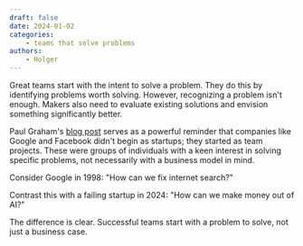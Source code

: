 ```yaml
---
draft: false
date: 2024-01-02
categories:
    - teams that solve problems
authors:
    - Holger
---
```


Great teams start with the intent to solve a problem. They do this by identifying problems worth solving. However, recognizing a problem isn't enough. Makers also need to evaluate existing solutions and envision something significantly better.

Paul Graham's [blog post](https://www.paulgraham.com/google.html) serves as a powerful reminder that companies like Google and Facebook didn't begin as startups; they started as team projects. These were groups of individuals with a keen interest in solving specific problems, not necessarily with a business model in mind.

Consider Google in 1998: "How can we fix internet search?"

Contrast this with a failing startup in 2024: "How can we make money out of AI?"

The difference is clear. Successful teams start with a problem to solve, not just a business case.